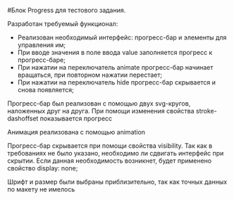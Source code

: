 #Блок Progress для тестового задания.

Разработан требуемый функционал: 
- Реализован необходимый интерфейс: прогресс-бар и элементы для управления им; 
- При вводе значения в поле ввода value заполняется прогресс к прогресс-баре;
- При нажатии на переключатель animate прогресс-бар начинает вращаться, при повторном нажатии перестает;
- При нажатии на переключатель hide прогресс-бар скрывается и снова появляется;

Прогресс-бар был реализован с помощью двух svg-кругов, наложенных друг на друга. При помощи изменения свойства stroke-dashoffset показывается прогресс

Анимация реализована с помощью animation

Прогресс-бар скрывается при помощи свойства visibility. Так как в требованиях не было указано, необходимо ли сдвигать интерфейс при скрытии. Если данная необходимость возникнет, будет применено свойство display: none; 

Шрифт и размер были выбраны приблизительно, так как точных данных по макету не имелось